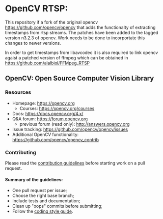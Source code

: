 # OpenCV RTSP:

This repository if a fork of the original opencv <https://github.com/opencv/opencv>
that adds the functionalty of extracting timestamps from rtsp streams.
The patches have been added to the tagged version n3.2.3 of opencv. 
Work needs to be done to incorportate this changes to newer versions.

In order to get timestamps from libavcodec it is also required to 
link opencv agaist a patched version of ffmpeg which can be obtained 
in <https://github.com/alalbiol/FFMpeg_RTSP>



## OpenCV: Open Source Computer Vision Library

### Resources

* Homepage: <https://opencv.org>
  * Courses: <https://opencv.org/courses>
* Docs: <https://docs.opencv.org/4.x/>
* Q&A forum: <https://forum.opencv.org>
  * previous forum (read only): <http://answers.opencv.org>
* Issue tracking: <https://github.com/opencv/opencv/issues>
* Additional OpenCV functionality: <https://github.com/opencv/opencv_contrib> 


### Contributing

Please read the [contribution guidelines](https://github.com/opencv/opencv/wiki/How_to_contribute) before starting work on a pull request.

#### Summary of the guidelines:

* One pull request per issue;
* Choose the right base branch;
* Include tests and documentation;
* Clean up "oops" commits before submitting;
* Follow the [coding style guide](https://github.com/opencv/opencv/wiki/Coding_Style_Guide).
